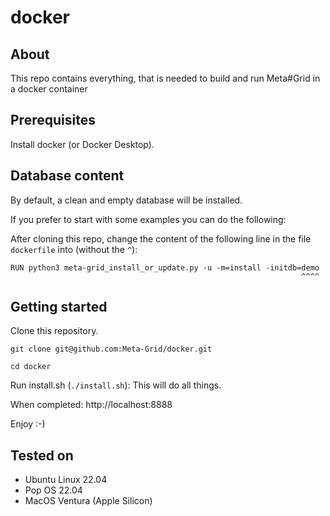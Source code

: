 # docker

## About
This repo contains everything, that is needed to build and run Meta#Grid in a docker container

## Prerequisites
Install docker (or Docker Desktop).

## Database content
By default, a clean and empty database will be installed.

If you prefer to start with some examples you can do the following:

After cloning this repo, change the content of the following line in the file `dockerfile` into (without the `^`):

`RUN python3 meta-grid_install_or_update.py -u -m=install -initdb=demo`</br>
`                                                                 ^^^^`

## Getting started
Clone this repository.

`git clone git@github.com:Meta-Grid/docker.git`

`cd docker`

Run install.sh (`./install.sh`): This will do all things. 

When completed: http://localhost:8888

Enjoy :-)

## Tested on
- Ubuntu Linux 22.04
- Pop OS 22.04
- MacOS Ventura (Apple Silicon)
